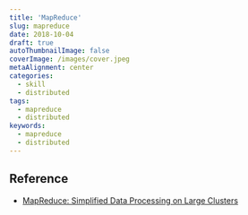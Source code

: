 ```yaml
---
title: 'MapReduce'
slug: mapreduce
date: 2018-10-04
draft: true
autoThumbnailImage: false
coverImage: /images/cover.jpeg
metaAlignment: center
categories:
  - skill
  - distributed
tags:
  - mapreduce
  - distributed
keywords:
  - mapreduce
  - distributed
---
```


<!--more-->

## Reference

- [MapReduce: Simplified Data Processing on Large Clusters](https://static.googleusercontent.com/media/research.google.com/zh-CN//archive/mapreduce-osdi04.pdf)

